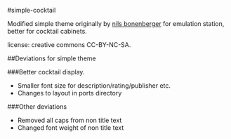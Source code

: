 #simple-cocktail

Modified simple theme originally by [nils bonenberger](http://www.nilsbyte.de) for emulation station, better for cocktail cabinets.

license: creative commons CC-BY-NC-SA.

##Deviations for simple theme

###Better cocktail display.

* Smaller font size for description/rating/publisher etc.
* Changes to layout in ports directory

###Other deviations

* Removed all caps from non title text
* Changed font weight of non title text 



